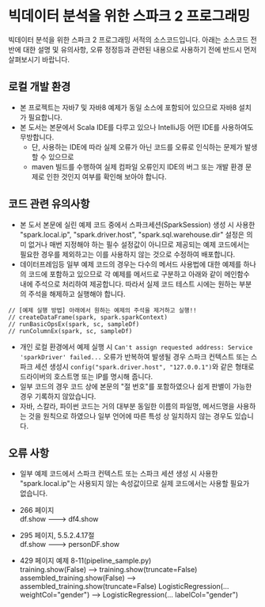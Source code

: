 # 빅데이터 분석을 위한 스파크 2 프로그래밍 
빅데이터 분석을 위한 스파크 2 프로그래밍 서적의 소스코드입니다.
아래는 소스코드 전반에 대한 설명 및 유의사항, 오류 정정등과 관련된 내용으로 사용하기 전에 반드시 먼저 살펴보시기 바랍니다.

## 로컬 개발 환경 
* 본 프로젝트는 자바7 및 자바8 예제가 동일 소스에 포함되어 있으므로 자바8 설치가 필요합니다.
* 본 도서는 본문에서 Scala IDE를 다루고 있으나 IntelliJ등 어떤 IDE를 사용하여도 무방합니다.
   * 단, 사용하는 IDE에 따라 실제 오류가 아닌 코드를 오류로 인식하는 문제가 발생할 수 있으므로
   * maven 빌드를 수행하여 실제 컴파일 오류인지 IDE의 버그 또는 개발 환경 문제로 인한 것인지 여부를 확인해 보아야 합니다.  

## 코드 관련 유의사항     
* 본 도서 본문에 실린 예제 코드 중에서 스파크세션(SparkSession) 생성 시 사용한 "spark.local.ip", "spark.driver.host", "spark.sql.warehouse.dir" 설정은 의미 없거나 매번 지정해야 하는 필수 설정값이 아니므로 제공되는 예제 코드에서는 필요한 경우를 제외하고는 이를 사용하지 않는 것으로 수정하여 배포합니다.
* 데이터프레임등 일부 예제 코드의 경우는 다수의 메서드 사용법에 대한 예제를 하나의 코드에 포함하고 있으므로 각 예제를 메서드로 구분하고 아래와 같이  메인함수 내에 주석으로 처리하여 제공합니다. 따라서 실제 코드 테스트 시에는 원하는 부분의 주석을 해제하고 실행해야 합니다.

``` 
// [예제 실행 방법] 아래에서 원하는 예제의 주석을 제거하고 실행!!
// createDataFrame(spark, spark.sparkContext)
// runBasicOpsEx(spark, sc, sampleDf)
// runColumnEx(spark, sc, sampleDf)
```
* 개인 로컬 환경에서 예제 실행 시 `Can't assign requested address: Service 'sparkDriver' failed...` 오류가 반복하여 발생될 경우 스파크 컨텍스트 또는 스파크 세션 생성시 `config("spark.driver.host", "127.0.0.1")`와 같은 형태로 드라이버의 호스트명 또는 IP를 명시해 줍니다.
* 일부 코드의 경우 코드 상에 본문의 "절 번호"를 포함하였으나 쉽게 판별이 가능한 경우 기록하지 않았습니다. 
* 자바, 스칼라, 파이썬 코드는 거의 대부분 동일한 이름의 파일명, 메서드명을 사용하는 것을 원칙으로 하였으나 일부 언어에 따른 특성 상 일치하지 않는 경우도 있습니다. 

## 오류 사항
* 일부 예제 코드에서 스파크 컨텍스트 또는 스파크 세션 생성 시 사용한 "spark.local.ip"는 사용되지 않는 속성값이므로 실제 코드에서는 사용할 필요가 없습니다.

* 266 페이지   
  df.show ---> df4.show 

* 295 페이지, 5.5.2.4.17절   
  df.show ---> personDF.show

* 429 페이지 예제 8-11(pipeline_sample.py)  
   training.show(False) --> training.show(truncate=False) 
   assembled_training.show(False) --> assembled_training.show(truncate=False)
   LogisticRegression(... weightCol="gender") --> LogisticRegression(... labelCol="gender") 




